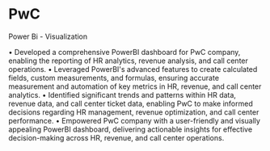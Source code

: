 # PwC
Power Bi - Visualization

• Developed a comprehensive PowerBI dashboard for PwC company, enabling the reporting of HR analytics, revenue analysis, and call center operations.
• Leveraged PowerBI's advanced features to create calculated fields, custom measurements, and formulas, ensuring accurate measurement and automation of key metrics in HR, revenue, and call center analytics.
• Identified significant trends and patterns within HR data, revenue data, and call center ticket data, enabling PwC to make informed decisions regarding HR management, revenue optimization, and call center performance.
• Empowered PwC company with a user-friendly and visually appealing PowerBI dashboard, delivering actionable insights for effective decision-making across HR, revenue, and call center operations.
